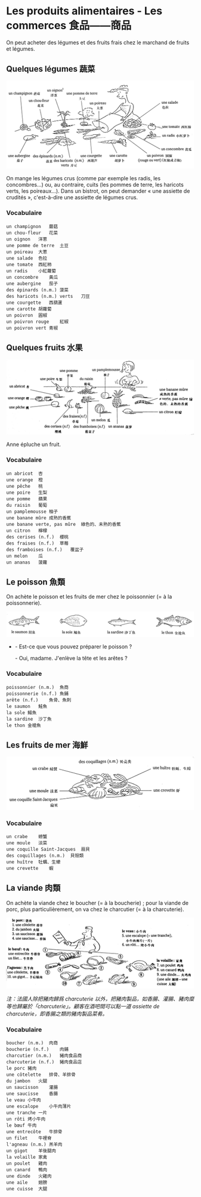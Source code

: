 # Les produits alimentaires - Les commerces 食品——商品

On peut acheter des légumes et des fruits frais chez le marchand de fruits et légumes.

## Quelques légumes 蔬菜

![image-20210720174759451](../images/image-20210720174759451.png)

On mange les légumes crus (comme par exemple les radis, les concombres...) ou, au contraire, cuits (les pommes de terre, les haricots verts, les poireaux...). Dans un bistrot, on peut demander « une assiette de crudités », c'est-à-dire une assiette de légumes crus.

### Vocabulaire

```
un champignon	蘑菇
un chou-fleur	花菜
un oignon	洋蔥
une pomme de terre	土豆
un poireau	大蔥
une salade	色拉
une tomate	西紅柿
un radis	小紅蘿蔔
un concombre	黃瓜
une aubergine	茄子
des épinards (n.m.)	菠菜
des haricots (n.m.) verts	刀豆
une courgette	西葫蘆
une carotte	胡蘿蔔
un poivron	圓椒
un poivron rouge	紅椒
un poivron vert	青椒
```

## Quelques fruits 水果

![image-20210720182554431](../images/image-20210720182554431.png)

Anne épluche un fruit.

### Vocabulaire

```
un abricot	杏
une orange	橙
une pêche	桃
une poire	生梨
une pomme	蘋果
du raisin	葡萄
un pamplemousse	柚子
une banane mûre	成熟的香蕉
une banane verte, pas mûre	綠色的、未熟的香蕉
un citron	檸檬
des cerises (n.f.)	櫻桃
des fraises (n.f.)	草莓
des framboises (n.f.)	覆盆子
un melon	瓜
un ananas	菠蘿
```

## Le poisson 魚類

On achète le poisson et les fruits de mer chez le poissonnier (= à la poissonnerie).

![image-20210720203829830](../images/image-20210720203829830.png)

* \- Est-ce que vous pouvez préparer le poisson ?

    \- Oui, madame. J'enlève la tête et les arêtes ?

### Vocabulaire

```
poissonnier (n.m.)	魚商
poissonnerie (n.f.)	魚鋪
arête (n.f.)	魚骨、魚刺
le saumon	鮭魚
la sole	鰨魚
la sardine	沙丁魚
le thon	金槍魚
```

## Les fruits de mer 海鮮

![image-20210720204603173](../images/image-20210720204603173.png)

### Vocabulaire

```
un crabe	螃蟹
une moule	淡菜
une coquille Saint-Jacques	扇貝
des coquillages (n.m.)	貝殼類
une huître	牡蠣、生蠔
une crevette	蝦
```

## La viande 肉類

On achète la viande chez le boucher (= à la boucherie) ; pour la viande de porc, plus particulièrement, on va chez le charcutier (= à la charcuterie).

![image-20210720213113570](../images/image-20210720213113570.png)

*注：法國人除把豬肉歸爲 charcuterie 以外，把豬肉製品，如香腸、灌腸、豬肉糜等也歸屬於「charcuterie」。顧客在酒吧間可以點一道 assiette de charcuterie，即香腸之類的豬肉製品菜肴。*

### Vocabulaire

```
boucher (n.m.)	肉商
boucherie (n.f.)	肉鋪
charcutier (n.m.)	豬肉食品商
charcuterie (n.f.)	豬肉食品店
le porc	豬肉
une côtelette	排骨、羊排骨
du jambon	火腿
un saucisson	灌腸
une saucisse	香腸
le veau	小牛肉
une escalope	小牛肉薄片
une tranche	一片
un rôti	烤小牛肉
le bœuf	牛肉
une entrecôte	牛排骨
un filet	牛裡脊
l'agneau (n.m.)	羔羊肉
un gigot	羊後腿肉
la volaille	家禽
un poulet	雞肉
un canard	鴨肉
une dinde	火雞肉
une aile	翅膀
une cuisse	大腿
```

